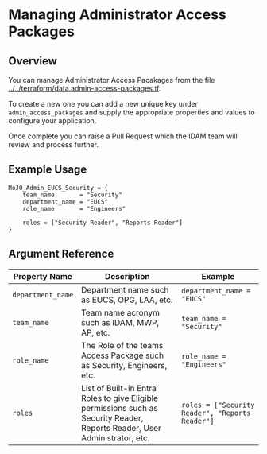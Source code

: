 # Managing Administrator Access Packages

## Overview

You can manage Administrator Access Pacakages from the file [../../terraform/data.admin-access-packages.tf](../../terraform/data.admin-access-packages.tf).

To create a new one you can add a new unique key under `admin_access_packages` and supply the appropriate properties and values to configure your application.

Once complete you can raise a Pull Request which the IDAM team will review and process further.

## Example Usage

```
MoJO_Admin_EUCS_Security = {
    team_name       = "Security"
    department_name = "EUCS"
    role_name       = "Engineers"

    roles = ["Security Reader", "Reports Reader"]
}
```

## Argument Reference

| Property Name | Description | Example |
| --- | --- | --- |
| `department_name` | Department name such as EUCS, OPG, LAA, etc. | `department_name = "EUCS"` |
| `team_name` | Team name acronym such as IDAM, MWP, AP, etc. | `team_name = "Security"` |
| `role_name` | The Role of the teams Access Package such as Security, Engineers, etc. | `role_name = "Engineers"` |
| `roles` | List of Built-in Entra Roles to give Eligible permissions such as Security Reader, Reports Reader, User Administrator, etc. | `roles = ["Security Reader", "Reports Reader"]` |
